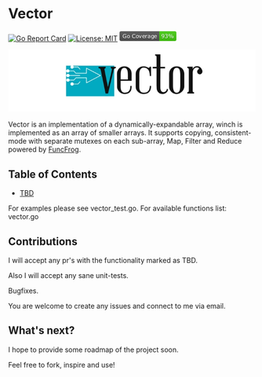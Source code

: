# Vector

[![Go Report Card](https://goreportcard.com/badge/github.com/koss-null/vector)](https://goreportcard.com/report/github.com/koss-null/vector)
[![License: MIT](https://img.shields.io/badge/License-MIT-yellow.svg)](https://opensource.org/licenses/MIT)
[![Coverage](https://raw.githubusercontent.com/koss-null/vector/master/coverage_badge.png?raw=true)](coverage)

![Vector icon](https://github.com/koss-null/vector/blob/master/VectorIco.jpg?raw=true)

Vector is an implementation of a dynamically-expandable array, winch is implemented as an array of smaller arrays. It supports copying, consistent-mode with separate mutexes on each sub-array, Map, Filter and Reduce powered by [FuncFrog](https://github.com/koss-null/funcfrog).

## Table of Contents
- [TBD](#tbd)

For examples please see vector_test.go. For available functions list: vector.go

## Contributions

I will accept any pr's with the functionality marked as TBD. 

Also I will accept any sane unit-tests. 

Bugfixes. 

You are welcome to create any issues and connect to me via email. 

## What's next?

I hope to provide some roadmap of the project soon. 

Feel free to fork, inspire and use! 

